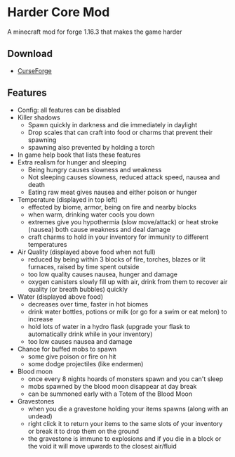 # Harder Core Mod
 
A minecraft mod for forge 1.16.3 that makes the game harder

## Download 
- [CurseForge](https://www.curseforge.com/minecraft/mc-mods/harder-core)

## Features 
- Config: all features can be disabled
- Killer shadows
    - Spawn quickly in darkness and die immediately in daylight
    - Drop scales that can craft into food or charms that prevent their spawning
    - spawning also prevented by holding a torch
- In game help book that lists these features
- Extra realism for hunger and sleeping
    - Being hungry causes slowness and weakness
    - Not sleeping causes slowness, reduced attack speed, nausea and death
    - Eating raw meat gives nausea and either poison or hunger
- Temperature (displayed in top left)
    - effected by biome, armor, being on fire and nearby blocks
    - when warm, drinking water cools you down
    - extremes give you hypothermia (slow move/attack) or heat stroke (nausea) both cause weakness and deal damage
    - craft charms to hold in your inventory for immunity to different temperatures
- Air Quality (displayed above food when not full)
    - reduced by being within 3 blocks of fire, torches, blazes or lit furnaces, raised by time spent outside
    - too low quality causes nausea, hunger and damage
    - oxygen canisters slowly fill up with air, drink from them to recover air quality (or breath bubbles) quickly
- Water (displayed above food)
    - decreases over time, faster in hot biomes
    - drink water bottles, potions or milk (or go for a swim or eat melon) to increase
    - hold lots of water in a hydro flask (upgrade your flask to automatically drink while in your inventory)
    - too low causes nausea and damage
- Chance for buffed mobs to spawn
    - some give poison or fire on hit
    - some dodge projectiles (like endermen)
- Blood moon
    - once every 8 nights hoards of monsters spawn and you can't sleep
    - mobs spawned by the blood moon disappear at day break
    - can be summoned early with a Totem of the Blood Moon
- Gravestones
    - when you die a gravestone holding your items spawns (along with an undead)
    - right click it to return your items to the same slots of your inventory or break it to drop them on the ground
    - the gravestone is immune to explosions and if you die in a block or the void it will move upwards to the closest air/fluid
